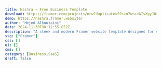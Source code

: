 ```yaml
---
title: Nashra — Free Business Template
download: https://framer.com/projects/new?duplicate=S9szn7wnceAIvXgyJ8r9&via=mejed_k&duplicateType=siteTemplate
demo: https://nashra.framer.website/
author: "Mejed Alkoutaini"
date: 2024-11-30T08:12:55.852Z
description: "A sleek and modern Framer website template designed for showcasing SaaS businesses of all kinds. With its clean design, intuitive layout, and powerful features, Nashra makes it easy to create a stunning online presence."
ssg: ["Framer"]
css: []
ui: []
cms: []
category: [Business,SaaS]
draft: false
---
```

